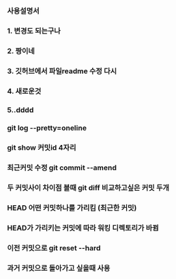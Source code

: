 ### 사용설명서 
### 1. 변경도 되는구나
### 2. 짱이네
### 3. 깃허브에서 파일readme 수정 다시
### 4. 새로운것
### 5..dddd

### git log --pretty=oneline
### git show 커밋id 4자리 

### 최근커밋 수정    git commit --amend
### 두 커밋사이 차이점 볼때 git diff 비교하고싶은 커밋 두개
### HEAD 어떤 커밋하나를 가리킴 (최근한 커밋)
### HEAD가 가리키는 커밋에 따라 워킹 디렉토리가 바뀜
### 이전 커밋으로 git reset --hard 
### 과거 커밋으로 돌아가고 싶을때 사용